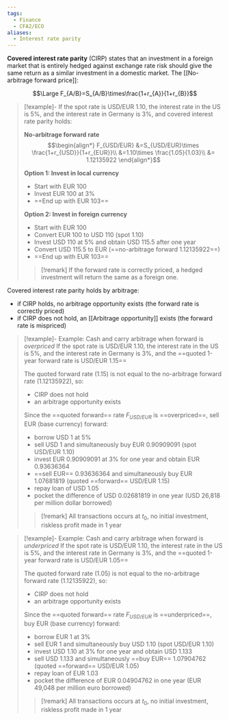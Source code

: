 ```yaml
---
tags:
  - Finance
  - CFA2/ECO
aliases:
  - Interest rate parity
---
```

**Covered interest rate parity** (CIRP) states that an investment in a foreign market that is entirely hedged against exchange rate risk should give the same return as a similar investment in a domestic market. The [[No-arbitrage forward price]]:

$$\Large F_{A/B}=S_{A/B}\times\frac{1+r_{A}}{1+r_{B}}$$

> [!example]-
> If the spot rate is USD/EUR 1.10, the interest rate in the US is 5%, and the interest rate in Germany is 3%, and covered interest rate parity holds:
> 
> **No-arbitrage forward rate**
> $$\begin{align*}
F_{USD/EUR}
&=S_{USD/EUR}\times \frac{1+r_{USD}}{1+r_{EUR}}\\
&=1.10\times \frac{1.05}{1.03}\\
&= 1.12135922
\end{align*}$$
> 
>  **Option 1: Invest in local currency**
> - Start with EUR 100 
> - Invest EUR 100 at 3%
> - ==End up with EUR 103==
>
> **Option 2: Invest in foreign currency**
> - Start with EUR 100
> - Convert EUR 100 to USD 110 (spot 1.10)
> - Invest USD 110 at 5% and obtain USD 115.5 after one year
> - Convert USD 115.5 to EUR (==no-arbitrage forward 1.12135922==)
> - ==End up with EUR 103==
> 
> > [!remark] If the forward rate is correctly priced, a hedged investment will return the same as a foreign one.

Covered interest rate parity holds by arbitrage:
- if CIRP holds, no arbitrage opportunity exists (the forward rate is correctly priced)
- if CIRP does not hold, an [[Arbitrage opportunity]] exists (the forward rate is mispriced)

> [!example]- Example: Cash and carry arbitrage when forward is *overpriced*
>  If the spot rate is USD/EUR 1.10, the interest rate in the US is 5%, and the interest rate in Germany is 3%, and the ==quoted 1-year forward rate is USD/EUR 1.15==
>  
>  The quoted forward rate (1.15) is not equal to the no-arbitrage forward rate (1.12135922), so:
>  - CIRP does not hold
>  - an arbitrage opportunity exists
>  
>  Since the ==quoted forward== rate $F_{USD/EUR}$ is ==overpriced==, sell EUR (base currency) forward:
>  - borrow USD 1 at 5\%
>  - sell USD 1 and simultaneously buy EUR 0.90909091 (spot USD/EUR 1.10)
>  - invest EUR 0.90909091 at 3\% for one year and obtain EUR 0.93636364
>  - ==sell EUR== 0.93636364 and simultaneously buy EUR 1.07681819 (quoted ==forward== USD/EUR 1.15)
>  - repay loan of USD 1.05
>  - pocket the difference of USD 0.02681819 in one year (USD 26,818 per million dollar borrowed)
>
> > [!remark] All transactions occurs at $t_{0}$, no initial investment, riskless profit made in 1 year

> [!example]- Example: Cash and carry arbitrage when forward is *underpriced*
>  If the spot rate is USD/EUR 1.10, the interest rate in the US is 5%, and the interest rate in Germany is 3%, and the ==quoted 1-year forward rate is USD/EUR 1.05==
>  
>  The quoted forward rate (1.05) is not equal to the no-arbitrage forward rate (1.12135922), so:
>  - CIRP does not hold
>  - an arbitrage opportunity exists
>  
>  Since the ==quoted forward== rate $F_{USD/EUR}$ is ==underpriced==, buy EUR (base currency) forward:
>  - borrow EUR 1 at 3\%
>  - sell EUR 1 and simultaneously buy USD 1.10 (spot USD/EUR 1.10)
>  - invest USD 1.10 at 3\% for one year and obtain USD 1.133
>  - sell USD 1.133 and simultaneously ==buy EUR== 1.07904762 (quoted ==forward== USD/EUR 1.05)
>  - repay loan of EUR 1.03
>  - pocket the difference of EUR 0.04904762 in one year (EUR 49,048 per million euro borrowed)
>
> > [!remark] All transactions occurs at $t_{0}$, no initial investment, riskless profit made in 1 year

